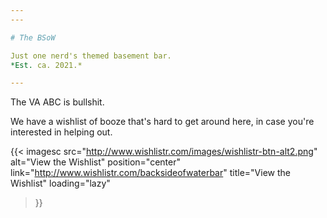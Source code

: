 ```yaml
---
---

# The BSoW

Just one nerd's themed basement bar.  
*Est. ca. 2021.*

---
```


The VA ABC is bullshit.

We have a wishlist of booze that's hard to get around here, in case you're interested in helping out.

{{< imagesc src="http://www.wishlistr.com/images/wishlistr-btn-alt2.png" 
    alt="View the Wishlist" position="center" 
    link="http://www.wishlistr.com/backsideofwaterbar" 
    title="View the Wishlist" 
    loading="lazy"
>}}
